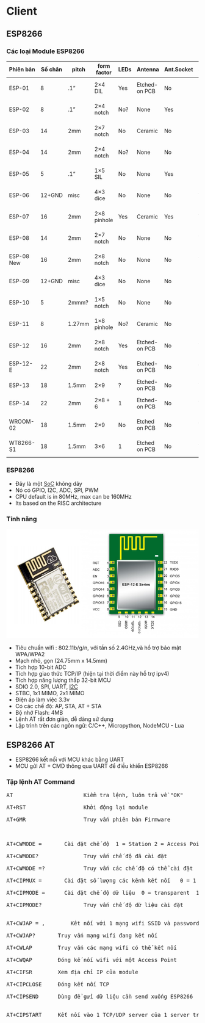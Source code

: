 # Client
## ESP8266

### Các loại Module ESP8266


| Phiên bản| Số chân   | pitch  | form factor | LEDs |Antenna|Ant.Socket| Shielded |dài mm | 
|------------|--------|--------|-------------|------|---------------|------------|----------|---------------| 
| ESP-01     | 8      | .1“    | 2×4 DIL     | Yes  | Etched-on PCB | No         | No       | 14.3 x 24.8   | 
| ESP-02     | 8      | .1”    | 2×4 notch   | No?  | None          | Yes        | No       | 14.2 x 14.2   | 
| ESP-03     | 14     | 2mm    | 2×7 notch   | No   | Ceramic       | No         | No       | 17.3 x 12.1   | 
| ESP-04     | 14     | 2mm    | 2×4 notch   | No?  | None          | No         | No       | 14.7 x 12.1   | 
| ESP-05     | 5      | .1“    | 1×5 SIL     | No   | None          | Yes        | No       | 14.2 x 14.2   | 
| ESP-06     | 12+GND | misc   | 4×3 dice    | No   | None          | No         | Yes      | 16.3 x 13.1   | 
| ESP-07     | 16     | 2mm    | 2×8 pinhole | Yes  | Ceramic       | Yes        | Yes      | 20.0 x 16.0   | 
| ESP-08     | 14     | 2mm    | 2×7 notch   | No   | None          | No         | Yes      | 17.0 x 16.0   | 
| ESP-08 New | 16     | 2mm    | 2×8 notch   | No   | None          | No         | Yes      | 18.0 x 16.0   | 
| ESP-09     | 12+GND | misc   | 4×3 dice    | No   | None          | No         | No       | 10.0 x 10.0   | 
| ESP-10     | 5      | 2mmm?  | 1×5 notch   | No   | None          | No         | No       | 14.2 x 10.0   | 
| ESP-11     | 8      | 1.27mm | 1×8 pinhole | No?  | Ceramic       | No         | No       | 17.3 x 12.1   | 
| ESP-12     | 16     | 2mm    | 2×8 notch   | Yes  | Etched-on PCB | No         | Yes      | 24.0 x 16.0   | 
| ESP-12-E   | 22     | 2mm    | 2×8 notch   | Yes  | Etched-on PCB | No         | Yes      | 24.0 x 16.0   | 
| ESP-13     | 18     | 1.5mm  | 2×9         | ?    | Etched-on PCB | No         | Yes      | ? x ?         | 
| ESP-14     | 22     | 2mm    | 2×8 + 6     | 1    | Etched-on PCB | No         | Yes      | 24.3 x 16.2   | 
| WROOM-02   | 18     | 1.5mm  | 2×9         | No   | Etched on PCB | No         | Yes      | 20.0 x 18.0   | 
| WT8266-S1  | 18     | 1.5mm  | 3×6         | 1    | Etched on PCB | No         | Yes      | 15.0 x 18.6   | 


### ESP8266 

* Đây là một [SoC](https://en.wikipedia.org/wiki/System_on_a_chip) không dây 
* Nó có GPIO, I2C, ADC, SPI, PWM
* CPU default is in 80MHz, max can be 160MHz
* Its based on the RISC architecture

### Tính năng
![Screenshot](esp8266.jpg)


* Tiêu chuẩn wifi : 802.11b/g/n, với tần số 2.4GHz,và hổ trợ bảo mật WPA/WPA2
* Mạch nhỏ, gọn (24.75mm x 14.5mm)
* Tích hợp 10-bit ADC
* Tích hợp giao thức TCP/IP (hiện tại thời điểm này hỗ trợ ipv4)
* Tích hợp năng lượng thấp 32-bit MCU
* SDIO 2.0, SPI, UART, [I2C](Drivers)
* STBC, 1x1 MIMO, 2x1 MIMO
* Điện áp làm việc 3.3v
* Có các chế độ: AP, STA, AT + STA
* Bộ nhớ Flash: 4MB
* Lệnh AT rất đơn giản, dễ dàng sử dụng
* Lập trình trên các ngôn ngữ: C/C++, Micropython, NodeMCU - Lua

## ESP8266 AT
* ESP8266 kết nối với MCU khác bằng UART
* MCU gửi AT + CMD thông qua UART để điều khiển ESP8266

### Tập lệnh AT Command
<pre>
AT						Kiểm tra lệnh, luôn trả về "OK" 			 	`AT`

AT+RST					Khởi động lại module	 						`AT+RST`

AT+GMR					Truy vấn phiên bản Firmware 	 				`AT+GMR`



AT+CWMODE = <mode>		Cài đặt chế độ	1 = Station 2 = Access Point  3 = Both							`AT+CWMODE=1`

AT+CWMODE?				Truy vấn chế độ đã cài đặt	 													`AT+CWMODE?`

AT+CWMODE =?			Truy vấn các chế độ có thể cài đặt	 											`AT+CWMODE=?`

AT+CIPMUX = <mode>		Cài đặt số lượng các kênh kết nối	0 = 1 kênh kết nối 1 = Nhiều kênh kết nối	`AT+CIPMUX=1`

AT+CIPMODE = <mode>		Cài đặt chế độ dữ liệu	0 = transparent  1 = Data								`AT+CIPMODE=1`

AT+CIPMODE?				Truy vấn chế độ dữ liệu cài đặt	 												`AT+CIPMODE?`


AT+CWJAP = <ssid>, <password>		Kêt nối với 1 mạng wifi	SSID và password     `AT+CWJAP = "abc", "5678"`

AT+CWJAP?		Truy vấn mạng wifi đang kết nối	 			`AT+CWJAP?`

AT+CWLAP		Truy vấn các mạng wifi có thể kết nối	 	`AT+CWLAP`

AT+CWQAP		Đóng kế nối wifi với một Access Point	 	`AT+ CWQAP`

AT+CIFSR		Xem địa chỉ IP của module	 				`AT+CIFSR`

AT+CIPCLOSE 	Đóng kết nối TCP 							`AT+CIPCLOSE=0`

AT+CIPSEND		Dùng để gửi dữ liệu cần send xuống ESP8266  `AT+CIPSEND` kết thúc gửi dữ liệu gửi `+++` 
															`AT+CIPSEND=1` gửi chuỗi có độ dài là 1

AT+CIPSTART     Kết nối vào 1 TCP/UDP server của 1 server trên internet    `"AT+CIPSTART="TCP","34.205.32.160",3333`
</pre>